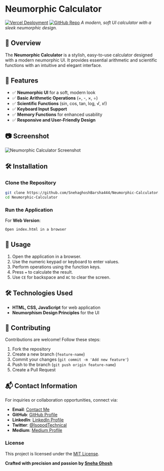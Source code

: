 # Neumorphic Calculator

[![Vercel Deployment](https://img.shields.io/badge/Deployed%20on-Vercel-blue.svg)](https://neumorphic-calculator-sg-techisopod.vercel.app)
[![GitHub Repo](https://img.shields.io/badge/GitHub-Repository-blue?logo=github)](https://github.com/SnehaghoshBarsha444/Neumorphic-Calculator)
*A modern, soft UI calculator with a sleek neumorphic design.*

## 🚀 Overview
The **Neumorphic Calculator** is a stylish, easy-to-use calculator designed with a modern neumorphic UI. It provides essential arithmetic and scientific functions with an intuitive and elegant interface.

## 🎨 Features
- ✅ **Neumorphic UI** for a soft, modern look
- ✅ **Basic Arithmetic Operations** (+, -, ×, ÷)
- ✅ **Scientific Functions** (sin, cos, tan, log, √, x!)
- ✅ **Keyboard Input Support**
- ✅ **Memory Functions** for enhanced usability
- ✅ **Responsive and User-Friendly Design**

## 📷 Screenshot
![Neumorphic Calculator Screenshot](https://your-image-url.com)

## 🛠 Installation
### Clone the Repository
```sh
git clone https://github.com/SnehaghoshBarsha444/Neumorphic-Calculator.git
cd Neumorphic-Calculator
```

### Run the Application
For **Web Version**:
```sh
Open index.html in a browser
```

## 📖 Usage
1. Open the application in a browser.
2. Use the numeric keypad or keyboard to enter values.
3. Perform operations using the function keys.
4. Press `=` to calculate the result.
5. Use `CE` for backspace and `AC` to clear the screen.

## 🛠 Technologies Used
- **HTML, CSS, JavaScript** for web application
- **Neumorphism Design Principles** for the UI

## 🤝 Contributing
Contributions are welcome! Follow these steps:
1. Fork the repository
2. Create a new branch (`feature-name`)
3. Commit your changes (`git commit -m 'Add new feature'`)
4. Push to the branch (`git push origin feature-name`)
5. Create a Pull Request


## 📬 **Contact Information**  

For inquiries or collaboration opportunities, connect via: 
- **Email**: [Contact Me](mailto:miss.webdesigner0013@gmail.com)
- **GitHub**: [GitHub Profile](https://github.com/SnehaghoshBarsha444)
- **LinkedIn**: [LinkedIn Profile](https://www.linkedin.com/in/sneha-ghosh-technical-isopod075/)
- **Twitter**: [@IsopodTechnical](https://x.com/IsopodTechnical)  
- **Medium**: [Medium Profile](https://medium.com/@Technical_Isopod_075)


### **License**  

This project is licensed under the [MIT License](LICENSE).  



**Crafted with precision and passion by [Sneha Ghosh](https://snehaghosh-technical-isopod-portfolio.vercel.app/)**

